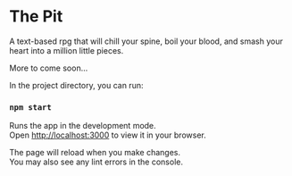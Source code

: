 # The Pit

A text-based rpg that will chill your spine, boil your blood, and smash your heart into a million little pieces.

More to come soon...

In the project directory, you can run:

### `npm start`

Runs the app in the development mode.\
Open [http://localhost:3000](http://localhost:3000) to view it in your browser.

The page will reload when you make changes.\
You may also see any lint errors in the console.
